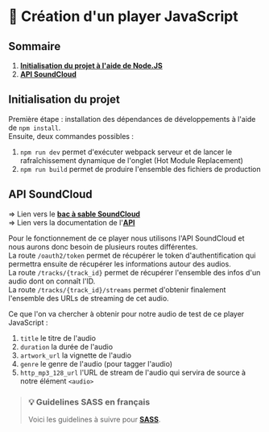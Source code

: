 # 🚀 Création d'un player JavaScript

## Sommaire
1. [**Initialisation du projet à l'aide de Node.JS**](#initialisation-du-projet)
2. [**API SoundCloud**](#api-soundcloud)

## Initialisation du projet

Première étape : installation des dépendances de développements à l'aide de `npm install`.  
Ensuite, deux commandes possibles : 
1. `npm run dev` permet d'exécuter webpack serveur et de lancer le rafraîchissement dynamique de l'onglet (Hot Module Replacement)
2. `npm run build` permet de produire l'ensemble des fichiers de production

## API SoundCloud

=> Lien vers le [**bac à sable SoundCloud**](https://developers.soundcloud.com/docs/api/explorer/open-api)  
=> Lien vers la documentation de l'[**API**](https://developers.soundcloud.com/docs/api/guide)

Pour le fonctionnement de ce player nous utilisons l'API SoundCloud et nous aurons donc besoin de plusieurs routes différentes.  
La route `​/oauth2​/token` permet de récupérer le token d'authentification qui permettra ensuite de récupérer les informations autour 
des audios.  
La route `​/tracks​/{track_id}` permet de récupérer l'ensemble des infos d'un audio dont on connaît l'ID.  
La route `​/tracks​/{track_id}​/streams` permet d'obtenir finalement l'ensemble des URLs de streaming de cet audio.  

Ce que l'on va chercher à obtenir pour notre audio de test de ce player JavaScript : 
1. `title` le titre de l'audio
2. `duration` la durée de l'audio 
3. `artwork_url` la vignette de l'audio
4. `genre` le genre de l'audio (pour tagger l'audio)
5. `http_mp3_128_url` l'URL de stream de l'audio qui servira de source à notre élément `<audio>`  

> ### 💡 Guidelines SASS en français
> Voici les guidelines à suivre pour [**SASS**](https://sass-guidelin.es/fr/).